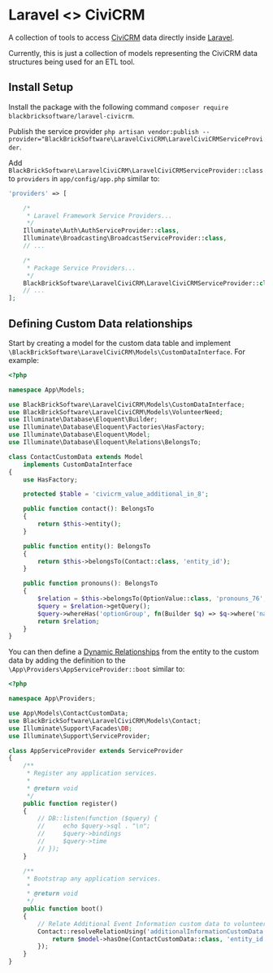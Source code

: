 # Laravel <> CiviCRM

A collection of tools to access [CiviCRM](https://civicrm.org/) data directly inside [Laravel](https://laravel.com/).

Currently, this is just a collection of models representing the CiviCRM data structures being used for an ETL tool.

## Install Setup

Install the package with the following command `composer require blackbricksoftware/laravel-civicrm`. 

Publish the service provider `php artisan vendor:publish --provider="BlackBrickSoftware\LaravelCiviCRM\LaravelCiviCRMServiceProvider`.

Add `BlackBrickSoftware\LaravelCiviCRM\LaravelCiviCRMServiceProvider::class` to `providers` in `app/config/app.php` similar to:

```php
'providers' => [

    /*
     * Laravel Framework Service Providers...
     */
    Illuminate\Auth\AuthServiceProvider::class,
    Illuminate\Broadcasting\BroadcastServiceProvider::class,
    // ...

    /*
     * Package Service Providers...
     */
    BlackBrickSoftware\LaravelCiviCRM\LaravelCiviCRMServiceProvider::class,
    // ...
];
```

## Defining Custom Data relationships

Start by creating a model for the custom data table and implement `\BlackBrickSoftware\LaravelCiviCRM\Models\CustomDataInterface`. For example:

```php
<?php

namespace App\Models;

use BlackBrickSoftware\LaravelCiviCRM\Models\CustomDataInterface;
use BlackBrickSoftware\LaravelCiviCRM\Models\VolunteerNeed;
use Illuminate\Database\Eloquent\Builder;
use Illuminate\Database\Eloquent\Factories\HasFactory;
use Illuminate\Database\Eloquent\Model;
use Illuminate\Database\Eloquent\Relations\BelongsTo;

class ContactCustomData extends Model
    implements CustomDataInterface
{
    use HasFactory;

    protected $table = 'civicrm_value_additional_in_8';

    public function contact(): BelongsTo
    {
        return $this->entity();
    }

    public function entity(): BelongsTo
    {
        return $this->belongsTo(Contact::class, 'entity_id');
    }

    public function pronouns(): BelongsTo
    {
        $relation = $this->belongsTo(OptionValue::class, 'pronouns_76', 'value');
        $query = $relation->getQuery();
        $query->whereHas('optionGroup', fn(Builder $q) => $q->where('name', 'pronouns_20220505'));
        return $relation;
    }
}

```

You can then define a [Dynamic Relationships](https://laravel.com/docs/9.x/eloquent-relationships#dynamic-relationships) from the entity to the custom data by adding the definition to the `\App\Providers\AppServiceProvider::boot` similar to:

```php
<?php

namespace App\Providers;

use App\Models\ContactCustomData;
use BlackBrickSoftware\LaravelCiviCRM\Models\Contact;
use Illuminate\Support\Facades\DB;
use Illuminate\Support\ServiceProvider;

class AppServiceProvider extends ServiceProvider
{
    /**
     * Register any application services.
     *
     * @return void
     */
    public function register()
    {
        // DB::listen(function ($query) {
        //     echo $query->sql . "\n";
        //     $query->bindings
        //     $query->time
        // });
    }

    /**
     * Bootstrap any application services.
     *
     * @return void
     */
    public function boot()
    {
        // Relate Additional Event Information custom data to volunteer projects
        Contact::resolveRelationUsing('additionalInformationCustomData', function($model) {
            return $model->hasOne(ContactCustomData::class, 'entity_id');
        });
    }
}

```